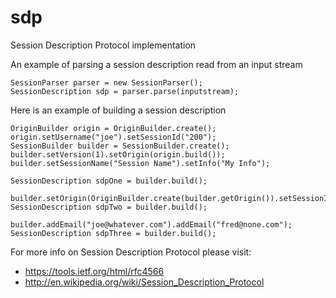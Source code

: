 # sdp
Session Description Protocol implementation


An example of parsing a session description read from an input stream
````
SessionParser parser = new SessionParser();
SessionDescription sdp = parser.parse(inputstream);
````

Here is an example of building a session description
````
OriginBuilder origin = OriginBuilder.create();
origin.setUsername("joe").setSessionId("200");
SessionBuilder builder = SessionBuilder.create();
builder.setVersion(1).setOrigin(origin.build());
builder.setSessionName("Session Name").setInfo("My Info");

SessionDescription sdpOne = builder.build();

builder.setOrigin(OriginBuilder.create(builder.getOrigin()).setSessionId("201").build());
SessionDescription sdpTwo = builder.build();

builder.addEmail("joe@whatever.com").addEmail("fred@none.com");
SessionDescription sdpThree = builder.build();
````

For more info on Session Description Protocol please visit:
* https://tools.ietf.org/html/rfc4566
* http://en.wikipedia.org/wiki/Session_Description_Protocol

